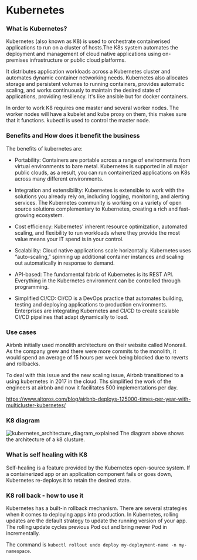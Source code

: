 # Kubernetes
### What is Kubernetes?
Kubernetes (also known as K8) is used to orchestrate containerised applications to run on a cluster of hosts.The K8s system automates the deployment and management of cloud native applications using on-premises infrastructure or public cloud platforms.

 It distributes application workloads across a Kubernetes cluster and automates dynamic container networking needs. Kubernetes also allocates storage and persistent volumes to running containers, provides automatic scaling, and works continuously to maintain the desired state of applications, providing resiliency. It's like ansible but for docker containers.

 In order to work K8 requires one master and several worker nodes. The worker nodes will have a kubelet and kube proxy on them, this makes sure that it functions. kubectl is used to control the master node.
### Benefits and How does it benefit the business
The benefits of kubernetes are:
- Portability: Containers are portable across a range of environments from virtual environments to bare metal. Kubernetes is supported in all major public clouds, as a result, you can run containerized applications on K8s across many different environments.
  
- Integration and extensibility: Kubernetes is extensible to work with the solutions you already rely on, including logging, monitoring, and alerting services. The Kubernetes community is working on a variety of open source solutions complementary to Kubernetes, creating a rich and fast-growing ecosystem.
  
- Cost efficiency: Kubernetes' inherent resource optimization, automated scaling, and flexibility to run workloads where they provide the most value means your IT spend is in your control.
  
- Scalability: Cloud native applications scale horizontally. Kubernetes uses “auto-scaling,” spinning up additional container instances and scaling out automatically in response to demand.
- API-based: The fundamental fabric of Kubernetes is its REST API. Everything in the Kubernetes environment can be controlled through programming.

- Simplified CI/CD: CI/CD is a DevOps practice that automates building, testing and deploying applications to production environments. Enterprises are integrating Kubernetes and CI/CD to create scalable CI/CD pipelines that adapt dynamically to load.
  
### Use cases
Airbnb initially used monolith architecture on their website called Monorail. As the company grew and there were more commits to the monolith, it would spend an average of 15 hours per week being blocked due to reverts and rollbacks.

To deal with this issue and the new scaling issue, Airbnb transitioned to a using kubernetes in 2017 in the cloud. Ths simplified the work of the engineers at airbnb and now it facilitates 500 implementations per day.

https://www.altoros.com/blog/airbnb-deploys-125000-times-per-year-with-multicluster-kubernetes/

### K8 diagram
![kubernetes_architecture_diagram_explained](https://user-images.githubusercontent.com/39882040/156428941-c05497d4-e981-42ff-8dd4-68abdda6a755.png)
The diagram above shows the architecture of a k8 clusture.
### What is self healing with K8
Self-healing is a feature provided by the Kubernetes open-source system. If a containerized app or an application component fails or goes down, Kubernetes re-deploys it to retain the desired state.
### K8 roll back - how to use it
 Kubernetes has a built-in rollback mechanism. There are several strategies when it comes to deploying apps into production. In Kubernetes, rolling updates are the default strategy to update the running version of your app. The rolling update cycles previous Pod out and bring newer Pod in incrementally.

 The command is `kubectl rollout undo deploy my-deployment-name -n my-namespace`.